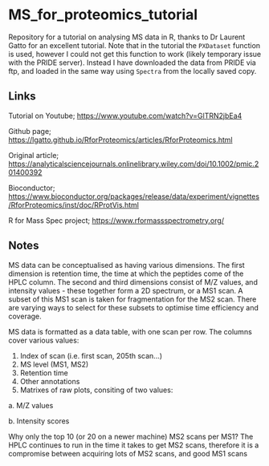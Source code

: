 # MS_for_proteomics_tutorial
Repository for a tutorial on analysing MS data in R, thanks to Dr Laurent Gatto for an excellent tutorial. Note that in the tutorial the `PXDataset` function is used, however I could not get this function to work (likely temporary issue with the PRIDE server). Instead I have downloaded the data from PRIDE via ftp, and loaded in the same way using `Spectra` from the locally saved copy.

## Links
Tutorial on Youtube; https://www.youtube.com/watch?v=GlTRN2jbEa4

Github page; https://lgatto.github.io/RforProteomics/articles/RforProteomics.html

Original article; https://analyticalsciencejournals.onlinelibrary.wiley.com/doi/10.1002/pmic.201400392

Bioconductor; https://www.bioconductor.org/packages/release/data/experiment/vignettes/RforProteomics/inst/doc/RProtVis.html

R for Mass Spec project; https://www.rformassspectrometry.org/

## Notes
MS data can be conceptualised as having various dimensions.
The first dimension is retention time, the time at which the peptides come of the HPLC column.
The second and third dimensions consist of M/Z values, and intensity values - these together form a 2D spectrum, or a MS1 scan.
A subset of this MS1 scan is taken for fragmentation for the MS2 scan. There are varying ways to select for these subsets to optimise time efficiency and coverage.

MS data is formatted as a data table, with one scan per row. The columns cover various values:
1. Index of scan (i.e. first scan, 205th scan...)
2. MS level (MS1, MS2)
3. Retention time
4. Other annotations
5. Matrixes of raw plots, consiting of two values:

a. M/Z values

b. Intensity scores

Why only the top 10 (or 20 on a newer machine) MS2 scans per MS1? The HPLC continues to run in the time it takes to get MS2 scans, therefore it is a compromise between acquiring lots of MS2 scans, and good MS1 scans

